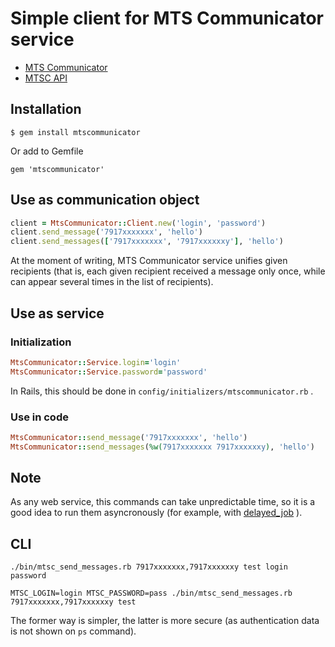 # Simple client for MTS Communicator service

* [MTS Communicator](https://www.mcommunicator.ru/)
* [MTSC API](http://www.mcommunicator.ru/M2M/)


## Installation

    $ gem install mtscommunicator

Or add to Gemfile

    gem 'mtscommunicator'


## Use as communication object

```ruby
client = MtsCommunicator::Client.new('login', 'password')
client.send_message('7917xxxxxxx', 'hello')
client.send_messages(['7917xxxxxxx', '7917xxxxxxy'], 'hello')
```

At the moment of writing,
MTS Communicator service unifies given recipients
(that is, each given recipient received a message only once, while can appear several times in the list of recipients).

## Use as service

### Initialization

```ruby
MtsCommunicator::Service.login='login'
MtsCommunicator::Service.password='password'
```

In Rails, this should be done in `config/initializers/mtscommunicator.rb` .


### Use in code

```ruby
MtsCommunicator::send_message('7917xxxxxxx', 'hello')
MtsCommunicator::send_messages(%w(7917xxxxxxx 7917xxxxxxy), 'hello')
```

## Note
As any web service, this commands can take unpredictable time,
so it is a good idea to run them asyncronously
(for example, with [delayed_job](https://github.com/collectiveidea/delayed_job) ).

## CLI
```
./bin/mtsc_send_messages.rb 7917xxxxxxx,7917xxxxxxy test login password
```

```
MTSC_LOGIN=login MTSC_PASSWORD=pass ./bin/mtsc_send_messages.rb 7917xxxxxxx,7917xxxxxxy test
```

The former way is simpler, the latter is more secure (as
authentication data is not shown on `ps` command).
